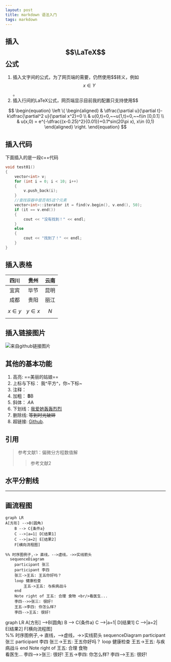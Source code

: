 ```yaml
---
layout: post
title: markdown 语法入门
tags: markdown 
---
```



## 插入$$\LaTeX$$公式

1. 插入文字间的公式，为了网页端的需要，仍然使用\$\$转义，例如$$x\in Y$$。
2. 插入行间的LaTeX公式，网页端显示目前我的配置只支持使用\$\$

$$
   \begin{equation}
   \left \{
   \begin{aligned}
   & \dfrac{\partial u}{\partial t}-k\dfrac{\partial^2 u}{\partial x^2}=0 \\
   & u(0,t)=0,~~u(1,t)=0,~~t\in [0,0.1] \\
   & u(x,0) = e^{-\dfrac{(x-0.25)^2}{0.01}}+0.1*sin(20\pi x), x\in (0,1)
   \end{aligned}
   \right.
   \end{equation}
$$

## 插入代码

下面插入的是一段c++代码

```c++
void test01()
{
    vector<int> v;
    for (int i = 0; i < 10; i++)
    {
        v.push_back(i);
    }
    //查找容器中是否有5这个元素
    vector<int>::iterator it = find(v.begin(), v.end(), 50);
    if (it == v.end())
    {
        cout << "没有找到！" << endl;
    }
    else
    {
        cout << "找到了！" << endl;
    }
}
```
## 插入表格

|    四川    |    贵州    | 云南  |
| :---: | :--------: | :---: |
|    宜宾    |    毕节    | 昆明  |
|    成都    |    贵阳    | 丽江  |
| $$x\in y$$ | $$y\in x$$ | $$N$$ |

## 插入链接图片
![来自github链接图片](https://cdn.jsdelivr.net/gh/xiang-tao/image-hosting@master/picture/20210509-3.5sgg78x5fyw0.png)

## 其他的基本功能

1. 高亮: ==美丽的姑娘==
2. 上标与下标： 我^平方^，你~下标~
3. 注释： <!--这是注释-->
4. 加粗： **B**B
5. 斜体： *A*A
6. 下划线：<u>我爱她轰轰烈烈</u>
7. 删除线: ~~等到时光破碎~~
8. 超链接: [Github](https://github.com/xiang-tao).

## 引用

> 参考文献1：偏微分方程数值解
>
> > 参考文献2

## 水平分割线

------

## 画流程图

```mermaid
graph LR
A[方形] -->B(圆角)
    B --> C{条件a}
    C -->|a=1| D[结果1]
    C -->|a=2| E[结果2]
    F[横向流程图]
```
```mermaid
%% 时序图例子,-> 直线，-->虚线，->>实线箭头
  sequenceDiagram
    participant 张三
    participant 李四
    张三->王五: 王五你好吗？
    loop 健康检查
        王五->王五: 与疾病战斗
    end
    Note right of 王五: 合理 食物 <br/>看医生...
    李四-->>张三: 很好!
    王五->李四: 你怎么样?
    李四-->王五: 很好!
```


<div class="mermaid">
graph LR
A[方形] -->B(圆角)
    B --> C{条件a}
    C -->|a=1| D[结果1]
    C -->|a=2| E[结果2]
    F[横向流程图]
</div>

<div class="mermaid">
%% 时序图例子,-> 直线，-->虚线，->>实线箭头
  sequenceDiagram
    participant 张三
    participant 李四
    张三->王五: 王五你好吗？
    loop 健康检查
        王五->王五: 与疾病战斗
    end
    Note right of 王五: 合理 食物 <br/>看医生...
    李四-->>张三: 很好!
    王五->李四: 你怎么样?
    李四-->王五: 很好!
</div>
